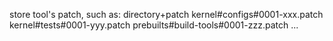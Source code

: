 store tool's patch, such as: directory+patch
kernel#configs#0001-xxx.patch
kernel#tests#0001-yyy.patch
prebuilts#build-tools#0001-zzz.patch
...
